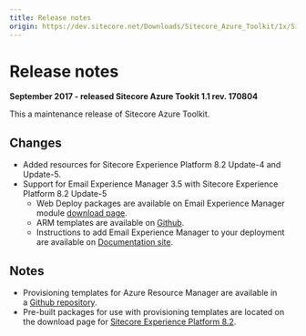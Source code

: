 ```yaml
---
title: Release notes
origin: https://dev.sitecore.net/Downloads/Sitecore_Azure_Toolkit/1x/Sitecore_Azure_Toolkit_111/Release_notes
---
```


# Release notes

**September 2017 - released Sitecore Azure Tookit 1.1 rev. 170804**

This a maintenance release of Sitecore Azure Toolkit.

## Changes

-   Added resources for Sitecore Experience Platform 8.2 Update-4 and Update-5.
-   Support for Email Experience Manager 3.5 with Sitecore Experience Platform 8.2 Update-5
    -   Web Deploy packages are available on Email Experience Manager module [download page](/downloads/Email_Experience_Manager/35/Email_Experience_Manager_35_Initial_Release).
    -   ARM templates are available on [Github](https://github.com/Sitecore/Sitecore-Azure-Quickstart-Templates/tree/master/EXM%203.5.0).
    -   Instructions to add Email Experience Manager to your deployment are available on [Documentation site](https://doc.sitecore.net/Cloud/82/Working%20with%20Sitecore%20Azure).

## Notes

-   Provisioning templates for Azure Resource Manager are available in a [Github repository](https://github.com/Sitecore/Sitecore-Azure-Quickstart-Templates).
-   Pre-built packages for use with provisioning templates are located on the download page for [Sitecore Experience Platform 8.2](/downloads/Sitecore_Experience_Platform/82).